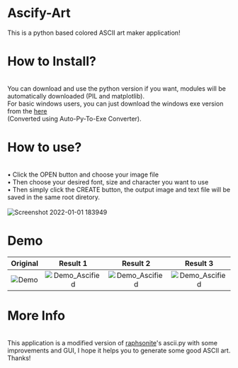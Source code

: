 # Ascify-Art
This is a python based colored ASCII art maker application!
# How to Install?
<br> You can download and use the python version if you want, modules will be automatically downloaded (PIL and matplotlib).
<br> For basic windows users, you can just download the windows exe version from the [here](https://github.com/Akascape/Ascify-Art/releases/download/v0.1/Ascify-Art_win64.zip)
<br>(Converted using Auto-Py-To-Exe Converter).
# How to use?
<br>• Click the OPEN button and choose your image file
<br>• Then choose your desired font, size and character you want to use
<br>• Then simply click the CREATE button, the output image and text file will be saved in the same root diretory.
<br>
<br>![Screenshot 2022-01-01 183949](https://user-images.githubusercontent.com/89206401/147852516-50c3de92-18cf-4b66-8bbc-f6e04912c8aa.png)
# Demo
| Original | Result 1 | Result 2 | Result 3 |
|:--------:|:--------:|:--------:|:--------:|
|![Demo](https://user-images.githubusercontent.com/89206401/147851171-4d635140-e7b3-45e8-b634-f411ee416e3e.png) |![Demo_Ascified](https://user-images.githubusercontent.com/89206401/147851176-576b231b-eccc-42ec-8a11-cebc68db9a7a.png) | ![Demo_Ascified](https://user-images.githubusercontent.com/89206401/147852092-8eed3755-bc6e-48ec-8db9-d30f4e76eba6.png) |![Demo_Ascified](https://user-images.githubusercontent.com/89206401/147852255-43e28d34-1c61-480e-b13f-ce4ed9c9a494.png)
# More Info
<br> This application is a modified version of [raphsonite](https://raphsonite.github.io/)'s ascii.py with some improvements and GUI, I hope it helps you to generate some good ASCII art. Thanks!
